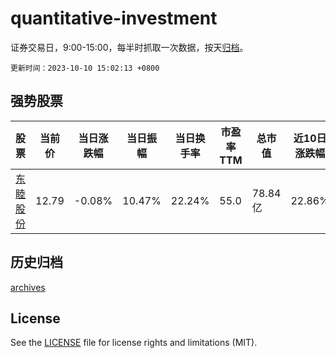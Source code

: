# quantitative-investment

证券交易日，9:00-15:00，每半时抓取一次数据，按天[归档](archives)。

`更新时间：2023-10-10 15:02:13 +0800`

## 强势股票

|股票|当前价|当日涨跌幅|当日振幅|当日换手率|市盈率TTM|总市值|近10日涨跌幅|
|----|----|----|----|----|----|----|----|
|[东睦股份](https://xueqiu.com/S/SH600114)|12.79|-0.08%|10.47%|22.24%|55.0|78.84亿|22.86%|

## 历史归档

[archives](archives)

## License

See the [LICENSE](LICENSE) file for license rights and limitations (MIT).